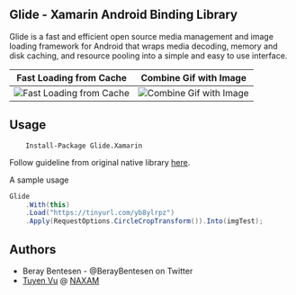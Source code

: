 ## Glide - Xamarin Android Binding Library

Glide is a fast and efficient open source media management and image loading framework for Android that wraps media
decoding, memory and disk caching, and resource pooling into a simple and easy to use interface.

|Fast Loading from Cache|Combine Gif with Image|
|---|---|
|![Fast Loading from Cache](http://g.recordit.co/JShY8Oe64y.gif)|![Combine Gif with Image](http://g.recordit.co/p2oEN2bLIn.gif)|


## Usage

```
    Install-Package Glide.Xamarin
```

Follow guideline from original native library [here](http://bumptech.github.io/glide/).

A sample usage

```cs
Glide
	.With(this)
	.Load("https://tinyurl.com/yb8ylrpz")
	.Apply(RequestOptions.CircleCropTransform()).Into(imgTest);
```

Authors
------

- Beray Bentesen -  @BerayBentesen on Twitter
- [Tuyen Vu](https://github.com/kanvuduc) @ [NAXAM](http://naxam.net)




